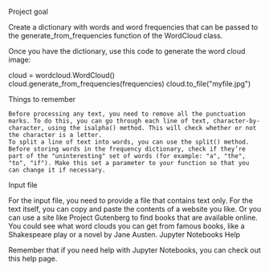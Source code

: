 Project goal

Create a dictionary with words and word frequencies that can be passed to the generate_from_frequencies function of the WordCloud class.

Once you have the dictionary, use this code to generate the word cloud image:

cloud = wordcloud.WordCloud()
cloud.generate_from_frequencies(frequencies)
cloud.to_file("myfile.jpg")

Things to remember

    Before processing any text, you need to remove all the punctuation marks. To do this, you can go through each line of text, character-by-character, using the isalpha() method. This will check whether or not the character is a letter.
    To split a line of text into words, you can use the split() method.
    Before storing words in the frequency dictionary, check if they’re part of the "uninteresting" set of words (for example: "a", "the", "to", "if"). Make this set a parameter to your function so that you can change it if necessary.

Input file

For the input file, you need to provide a file that contains text only. For the text itself, you can copy and paste the contents of a website you like. Or you can use a site like Project Gutenberg to find books that are available online. You could see what word clouds you can get from famous books, like a Shakespeare play or a novel by Jane Austen.
Jupyter Notebooks Help

Remember that if you need help with Jupyter Notebooks, you can check out this help page.
